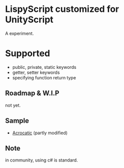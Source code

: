 # LispyScript customized for UnityScript
A experiment.

# Supported
- public, private, static keywords
- getter, setter keywords
- specifying function return type

## Roadmap & W.I.P
not yet.

## Sample
- [Acrocatic](https://github.com/sntulix/Acrocatic_uLispy_test) (partly modified)

## Note
in community, using c# is standard.
